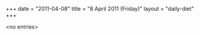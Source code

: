 +++
date = "2011-04-08"
title = "8 April 2011 (Friday)"
layout = "daily-diet"
+++

<p>&lt;no entries&gt;</p>